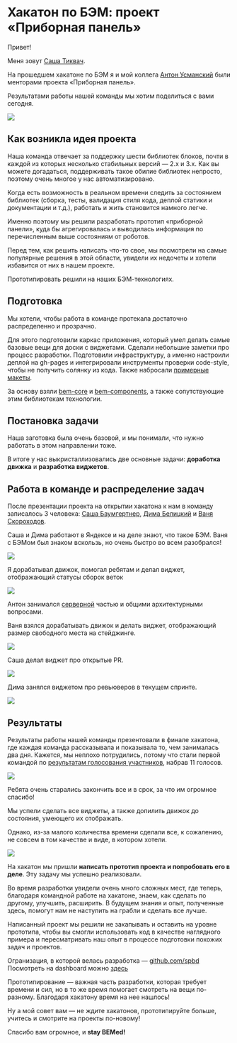 # Хакатон по БЭМ: проект «Приборная панель»

Привет!

Меня зовут [Саша Тиквач](https://ru.bem.info/people/tikvach-alexandr).

На прошедшем хакатоне по БЭМ я и мой коллега [Антон Усманский](https://events.yandex.ru/lib/people/683392/) были менторами проекта «Приборная панель».

Результатами работы нашей команды мы хотим поделиться с вами сегодня.

![](https://img-fotki.yandex.ru/get/15595/44214498.bd/0_9bc26_a22a691c_XL.jpg)

## Как возникла идея проекта

Наша команда отвечает за поддержку шести библиотек блоков, почти в каждой из которых несколько стабильных версий — 2.x и 3.x. Как вы можете догадаться, поддерживать такое обилие библиотек непросто, поэтому очень многое у нас автоматизировано. 

Когда есть возможность в реальном времени следить за состоянием библиотек (сборка, тесты, валидация стиля кода, деплой статики и документации и т.д.), работать и жить становится намного легче. 

Именно поэтому мы решили разработать прототип «приборной панели», куда бы агрегировалась и выводилась информация по перечисленным выше состояниям от роботов.

Перед тем, как решить написать что-то свое, мы посмотрели на самые популярные решения в этой области, увидели их недочеты и хотели избавится от них в нашем проекте.

Прототипировать решили на наших БЭМ-технологиях.

## Подготовка

Мы хотели, чтобы работа в команде протекала достаточно распределенно и прозрачно.

Для этого подготовили каркас приложения, который умел делать самые базовые вещи для доски с виджетами. Сделали небольшие заметки про процесс разработки. Подготовили инфраструктуру, а именно настроили деплой на gh-pages и интегрировали инструменты проверки code-style, чтобы не получить солянку из кода. Также набросали [примерные макеты](https://github.com/spbd/specs).

За основу взяли [bem-core](https://github.com/bem/bem-core/) и [bem-components](https://github.com/bem/bem-components/), а также сопутствующие этим библиотекам технологии.

## Постановка задачи

Наша заготовка была очень базовой, и мы понимали, что нужно работать в этом направлении тоже.

В итоге у нас выкристаллизовались две основные задачи: **доработка движка** и **разработка виджетов**.

## Работа в команде и распределение задач

После презентации проекта на открытии хакатона к нам в команду записалось 3 человека: [Саша Баумгертнер](https://events.yandex.ru/lib/people/158322/), [Дима Белицкий](http://ru.bem.info/authors/belitsky-dmitry/) и [Ваня Скороходов](https://github.com/universome). 

Саша и Дима работают в Яндексе и на деле знают, что такое БЭМ. Ваня с БЭМом был знаком вскользь, но очень быстро во всем разобрался!

![](https://img-fotki.yandex.ru/get/16130/44214498.bd/0_9bc2a_e15caab6_XL.jpg)

Я дорабатывал движок, помогал ребятам и делал виджет, отображающий статусы сборок веток

![](https://img-fotki.yandex.ru/get/16135/127846884.248/0_f9b80_d7717861_XL.jpg)

Антон занимался [серверной](https://github.com/spbd/server) частью и общими архитектурными вопросами.

Ваня взялся дорабатывать движок и делать виджет, отображающий размер свободного места на стейджинге.

![](https://img-fotki.yandex.ru/get/16129/127846884.248/0_f9b81_a969af8b_XL.jpg)

Саша делал виджет про открытые PR.

![](https://img-fotki.yandex.ru/get/15557/127846884.248/0_f9b82_36b8dec3_XL.jpg)

Дима занялся виджетом про ревьюверов в текущем спринте.

![](https://img-fotki.yandex.ru/get/15557/127846884.248/0_f9b89_3a72cb51_XL.jpg)

## Результаты

Результаты работы нашей команды презентовали в финале хакатона, где каждая команда рассказывала и показывала то, чем занималась два дня. Кажется, мы неплохо потрудились, потому что стали первой командой по [результатам голосования участников](http://instagram.com/p/vdvuzDjYhP/?modal=true), набрав 11 голосов. 

![](https://img-fotki.yandex.ru/get/16181/44214498.bd/0_9bc29_8f03630f_XL.jpg)

Ребята очень старались закончить все и в срок, за что им огромное спасибо!

Мы успели сделать все виджеты, а также допилить движок до состояния, умеющего их отображать. 

Однако, из-за малого количества времени сделали все, к сожалению, не совсем в том качестве и виде, в котором хотели.

![](https://img-fotki.yandex.ru/get/15522/127846884.248/0_f9b7f_6f22c454_XL.jpg)

На хакатон мы пришли **написать прототип проекта и попробовать его в деле**. Эту задачу мы успешно реализовали.

Во время разработки увидели очень много сложных мест, где теперь, благодаря командной работе на хакатоне, знаем, как сделать по другому, улучшить, расширить. В будущем знания и опыт, полученные здесь, помогут нам не наступить на грабли и сделать все лучше.

Написанный проект мы решили не закапывать и оставить на уровне прототипа, чтобы вы смогли использовать код в качестве наглядного примера и пересматривать наш опыт в процессе подготовки похожих задач и проектов.

Огранизация, в которой велась разработка — [github.com/spbd](https://github.com/spbd)
Посмотреть на dashboard можно [здесь](http://spbd.github.io/builds/stable/)

Прототипирование — важная часть разработки, которая требует времени и сил, но в то же время помогает смотреть на вещи по-разному. Благодаря хакатону время на нее нашлось!

Ну а мой совет вам — не ждите хакатонов, прототипируйте больше, учитесь и смотрите на проекты по-новому!

Спасибо вам огромное, и **stay BEMed!**
